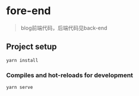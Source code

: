 # fore-end

> blog前端代码，后端代码见back-end

## Project setup
```
yarn install
```

### Compiles and hot-reloads for development
```
yarn serve
```

